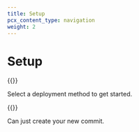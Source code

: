 ```yaml
---
title: Setup
pcx_content_type: navigation
weight: 2
---
```


# Setup

{{<render file="deployment/_setup-overview.md">}}

Select a deployment method to get started.

{{<directory-listing>}}

Can just create your new commit.

